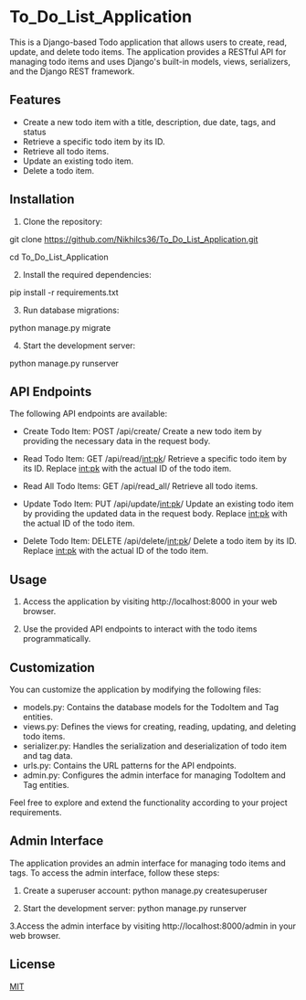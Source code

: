 # To_Do_List_Application

This is a Django-based Todo application that allows users to create, read, update, and delete todo items. The application provides a RESTful API for managing todo items and uses Django's built-in models, views, serializers, and the Django REST framework.

## Features

* Create a new todo item with a title, description, due date, tags, and status
* Retrieve a specific todo item by its ID.
* Retrieve all todo items.
* Update an existing todo item.
* Delete a todo item. 

## Installation

1. Clone the repository:

git clone https://github.com/Nikhilcs36/To_Do_List_Application.git

cd To_Do_List_Application

2. Install the required dependencies:

pip install -r requirements.txt

3. Run database migrations:

python manage.py migrate

4. Start the development server:

python manage.py runserver

## API Endpoints

The following API endpoints are available:

* Create Todo Item: POST /api/create/
Create a new todo item by providing the necessary data in the request body.

* Read Todo Item: GET /api/read/<int:pk>/
Retrieve a specific todo item by its ID. Replace <int:pk> with the actual ID of the todo item.

* Read All Todo Items: GET /api/read_all/
Retrieve all todo items.

* Update Todo Item: PUT /api/update/<int:pk>/
Update an existing todo item by providing the updated data in the request body. Replace <int:pk> with the actual ID of the todo item.

* Delete Todo Item: DELETE /api/delete/<int:pk>/
Delete a todo item by its ID. Replace <int:pk> with the actual ID of the todo item.

## Usage

1. Access the application by visiting http://localhost:8000 in your web browser.

2. Use the provided API endpoints to interact with the todo items programmatically.

## Customization

You can customize the application by modifying the following files:

* models.py: Contains the database models for the TodoItem and Tag entities.
* views.py: Defines the views for creating, reading, updating, and deleting todo items.
* serializer.py: Handles the serialization and deserialization of todo item and tag data.
* urls.py: Contains the URL patterns for the API endpoints.
* admin.py: Configures the admin interface for managing TodoItem and Tag entities.

Feel free to explore and extend the functionality according to your project requirements.

## Admin Interface

The application provides an admin interface for managing todo items and tags. To access the admin interface, follow these steps:

1. Create a superuser account:
python manage.py createsuperuser

2. Start the development server:
python manage.py runserver

3.Access the admin interface by visiting http://localhost:8000/admin in your web browser.

## License

[MIT](https://choosealicense.com/licenses/mit/)



